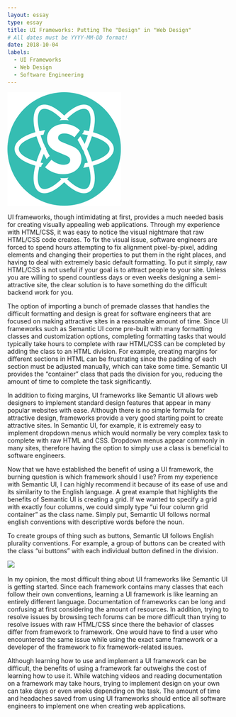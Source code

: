 ```yaml
---
layout: essay
type: essay
title: UI Frameworks: Putting The "Design" in "Web Design"
# All dates must be YYYY-MM-DD format!
date: 2018-10-04
labels:
  - UI Frameworks
  - Web Design
  - Software Engineering
---
```


<img class = "ui small center image" src="../images/semantic.png"/>

UI frameworks, though intimidating at first, provides a much needed basis for creating visually appealing web applications. Through my experience with HTML/CSS, it was easy to notice the visual nightmare that raw HTML/CSS code creates. To fix the visual issue, software engineers are forced to spend hours attempting to fix alignment pixel-by-pixel, adding elements and changing their properties to put them in the right places, and having to deal with extremely basic default formatting. To put it simply, raw HTML/CSS is not useful if your goal is to attract people to your site. Unless you are willing to spend countless days or even weeks designing a semi-attractive site, the clear solution is to have something do the difficult backend work for you.

The option of importing a bunch of premade classes that handles the difficult formatting and design is great for software engineers that are focused on making attractive sites in a reasonable amount of time. Since UI frameworks such as Semantic UI come pre-built with many formatting classes and customization options, completing formatting tasks that would typically take hours to complete with raw HTML/CSS can be completed by adding the class to an HTML division. For example, creating margins for different sections in HTML can be frustrating since the padding of each section must be adjusted manually, which can take some time. Semantic UI provides the “container” class that pads the division for you, reducing the amount of time to complete the task significantly.

In addition to fixing margins, UI frameworks like Semantic UI allows web designers to implement standard design features that appear in many popular websites with ease. Although there is no simple formula for attractive design, frameworks provide a very good starting point to create attractive sites. In Semantic UI, for example, it is extremely easy to implement dropdown menus which would normally be very complex task to complete with raw HTML and CSS. Dropdown menus appear commonly in many sites, therefore having the option to simply use a class is beneficial to software engineers.

Now that we have established the benefit of using a UI framework, the burning question is which framework should I use? From my experience with Semantic UI, I can highly recommend it because of its ease of use and its similarity to the English language. A great example that highlights the benefits of Semantic UI is creating a grid. If we wanted to specify a grid with exactly four columns, we could simply type “ui four column grid container” as the class name. Simply put, Semantic UI follows normal english conventions with descriptive words before the noun.

To create groups of thing such as buttons, Semantic UI follows English plurality conventions. For example, a group of buttons can be created with the class “ui buttons” with each individual button defined in the division.

<img class = "ui large center image" src="buttons.PNG"/>

In my opinion, the most difficult thing about UI frameworks like Semantic UI is getting started. Since each framework contains many classes that each follow their own conventions, learning a UI framework is like learning an entirely different language. Documentation of frameworks can be long and confusing at first considering the amount of resources. In addition, trying to resolve issues by browsing tech forums can be more difficult than trying to resolve issues with raw HTML/CSS since there the behavior of classes differ from framework to framework. One would have to find a user who encountered the same issue while using the exact same framework or a developer of the framework to fix framework-related issues.

Although learning how to use and implement a UI framework can be difficult, the benefits of using a framework far outweighs the cost of learning how to use it. While watching videos and reading documentation on a framework may take hours, trying to implement design on your own can take days or even weeks depending on the task. The amount of time and headaches saved from using UI frameworks should entice all software engineers to implement one when creating web applications.
